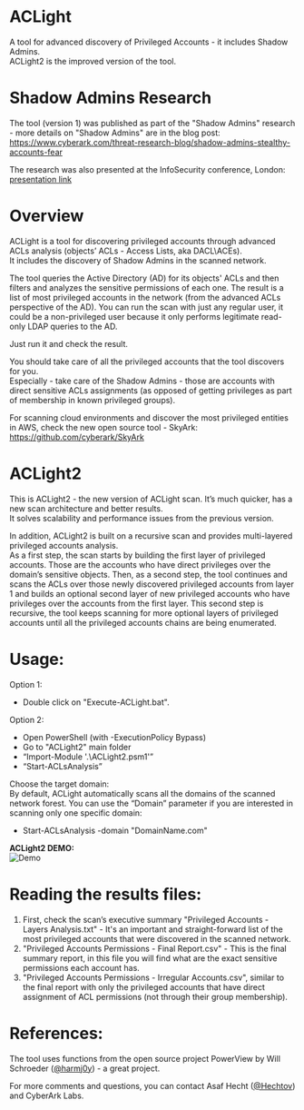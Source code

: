 # ACLight
A tool for advanced discovery of Privileged Accounts - it includes Shadow Admins.  
ACLight2 is the improved version of the tool.

# Shadow Admins Research
The tool (version 1) was published as part of the "Shadow Admins" research - more details on "Shadow Admins" are in the blog post: https://www.cyberark.com/threat-research-blog/shadow-admins-stealthy-accounts-fear  
  
The research was also presented at the InfoSecurity conference, London: [presentation link](https://www.slideshare.net/AsafHecht/the-presentation-on-my-shadow-admins-research)  

# Overview
ACLight is a tool for discovering privileged accounts through advanced ACLs analysis (objects’ ACLs - Access Lists, aka DACL\ACEs).  
It includes the discovery of Shadow Admins in the scanned network.
  
The tool queries the Active Directory (AD) for its objects' ACLs and then filters and analyzes the sensitive permissions of each one.
The result is a list of most privileged accounts in the network (from the advanced ACLs perspective of the AD).
You can run the scan with just any regular user, it could be a non-privileged user because it only performs legitimate read-only LDAP queries to the AD.

Just run it and check the result.

You should take care of all the privileged accounts that the tool discovers for you.  
Especially - take care of the Shadow Admins - those are accounts with direct sensitive ACLs assignments (as opposed of getting privileges as part of membership in known privileged groups).

For scanning cloud environments and discover the most privileged entities in AWS, check the new open source tool - SkyArk:  
https://github.com/cyberark/SkyArk  

# ACLight2

This is ACLight2 - the new version of ACLight scan. It’s much quicker, has a new scan architecture and better results.  
It solves scalability and performance issues from the previous version.  
  
In addition, ACLight2 is built on a recursive scan and provides multi-layered privileged accounts analysis.  
As a first step, the scan starts by building the first layer of privileged accounts. Those are the accounts who have direct privileges over the domain’s sensitive objects. Then, as a second step, the tool continues and scans the ACLs over those newly discovered privileged accounts from layer 1 and builds an optional second layer of new privileged accounts who have privileges over the accounts from the first layer. This second step is recursive, the tool keeps scanning for more optional layers of privileged accounts until all the privileged accounts chains are being enumerated.

# Usage:
Option 1:
-	Double click on "Execute-ACLight.bat".

Option 2:
-	Open PowerShell (with -ExecutionPolicy Bypass)
-	Go to "ACLight2" main folder
-	“Import-Module '.\ACLight2.psm1'”
-	“Start-ACLsAnalysis”

Choose the target domain:  
By default, ACLight automatically scans all the domains of the scanned network forest. You can use the “Domain” parameter if you are interested in scanning only one specific domain:
- Start-ACLsAnalysis -domain "DomainName.com"
  
**ACLight2 DEMO:**  
![Demo](https://github.com/Hechtov/Photos/blob/master/ACLight/ACLight-v2.gif) 

# Reading the results files:
1) First, check the scan’s executive summary "Privileged Accounts - Layers Analysis.txt" - It's an important and straight-forward list of the most privileged accounts that were discovered in the scanned network.  
2) "Privileged Accounts Permissions - Final Report.csv" - This is the final summary report, in this file you will find what are the exact sensitive permissions each account has.  
4) "Privileged Accounts Permissions - Irregular Accounts.csv", similar to the final report with only the privileged accounts that have direct assignment of ACL permissions (not through their group membership).

# References:
The tool uses functions from the open source project PowerView by Will Schroeder ([@harmj0y](https://twitter.com/harmj0y)) - a great project.

For more comments and questions, you can contact Asaf Hecht ([@Hechtov](https://twitter.com/Hechtov)) and CyberArk Labs.
